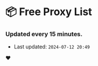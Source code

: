 # :package: Free Proxy List
### Updated every 15 minutes.

- Last updated: `2024-07-12 20:49`

:heart:
